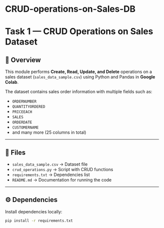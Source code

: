 # CRUD-operations-on-Sales-DB
# Task 1 — CRUD Operations on Sales Dataset

## 📌 Overview
This module performs **Create, Read, Update, and Delete** operations on a sales dataset (`sales_data_sample.csv`) using Python and Pandas in **Google Colab**.

The dataset contains sales order information with multiple fields such as:
- `ORDERNUMBER`
- `QUANTITYORDERED`
- `PRICEEACH`
- `SALES`
- `ORDERDATE`
- `CUSTOMERNAME`
- and many more (25 columns in total)

---

## 📂 Files
- `sales_data_sample.csv` → Dataset file
- `crud_operations.py` → Script with CRUD functions
- `requirements.txt` → Dependencies list
- `README.md` → Documentation for running the code

---

## ⚙️ Dependencies
Install dependencies locally:
```bash
pip install -r requirements.txt
